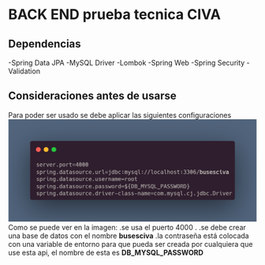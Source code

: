 # BACK END prueba tecnica CIVA

## Dependencias
-Spring Data JPA
-MySQL Driver
-Lombok 
-Spring Web
-Spring Security
-Validation 

## Consideraciones antes de usarse
Para poder ser usado se debe aplicar las siguientes configuraciones
<img src="src/main/java/com/CIVA/IMg/carbon.png" alt="configuraciones"></img><br>
Como se puede ver en la imagen: 
.se usa el puerto 4000  .
.se debe crear una base de datos con el nombre <strong>busesciva</strong>
.la contraseña está colocada con una variable de entorno para que pueda ser creada por cualquiera que use esta api, el nombre de esta es <strong>DB_MYSQL_PASSWORD</strong>
